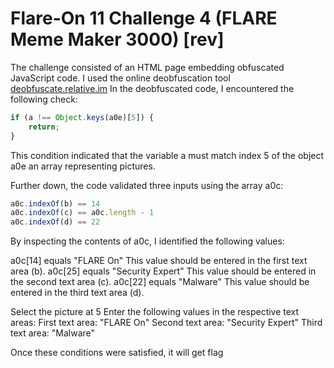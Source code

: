 # Flare-On 11 Challenge 4 (FLARE Meme Maker 3000) [rev]
The challenge consisted of an HTML page embedding obfuscated JavaScript code. 
I used the online deobfuscation tool
[deobfuscate.relative.im](https://deobfuscate.relative.im/)
In the deobfuscated code, I encountered the following check:
```js
if (a !== Object.keys(a0e)[5]) {
    return;
}
```
This condition indicated that the variable a must match  index 5 of the object a0e
an array representing pictures.

Further down, the code validated three inputs using the array a0c:
```js
a0c.indexOf(b) == 14
a0c.indexOf(c) == a0c.length - 1
a0c.indexOf(d) == 22
```
By inspecting the contents of a0c, I identified the following values:

a0c[14] equals "FLARE On"
This value should be entered in the first text area (b).
a0c[25] equals "Security Expert"
This value should be entered in the second text area (c).
a0c[22] equals "Malware"
This value should be entered in the third text area (d).

Select the picture at  5
Enter the following values in the respective text areas:
First text area: "FLARE On"
Second text area: "Security Expert"
Third text area: "Malware"

Once these conditions were satisfied, it will get flag 
